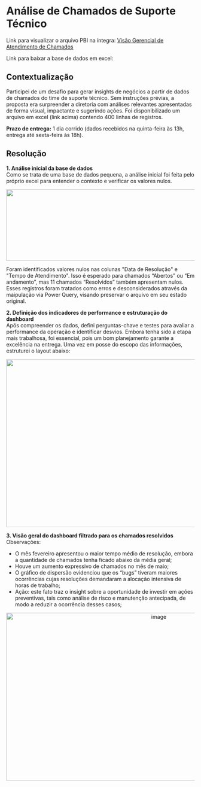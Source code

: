 # Análise de Chamados de Suporte Técnico

Link para visualizar o arquivo PBI na íntegra: [Visão Gerencial de Atendimento de Chamados](https://app.powerbi.com/view?r=eyJrIjoiNThhNDMxYTMtOTEwZS00OGZkLThhMjgtZjk4ZWM3N2NhMjMwIiwidCI6ImFiNTNkNTJlLWRmNDctNDlmOS04OTYwLThhMmQzMjBkMGM4ZCJ9)  

Link para baixar a base de dados em excel: 

## Contextualização
Participei de um desafio para gerar insights de negócios a partir de dados de chamados do time de suporte técnico. Sem instruções prévias, a proposta era surpreender a diretoria com análises 
relevantes apresentadas de forma visual, impactante e sugerindo ações. Foi disponibilizado um arquivo em excel (link acima) contendo 400 linhas de registros.

**Prazo de entrega:** 1 dia corrido (dados recebidos na quinta-feira às 13h, entrega até sexta-feira às 18h).


## Resolução

**1. Análise inicial da base de dados**  
   Como se trata de uma base de dados pequena, a análise inicial foi feita pelo próprio excel para entender o contexto e verificar os valores nulos.   

   <p align="center">
    <img src="https://github.com/user-attachments/assets/82dbcb64-7f73-4095-a25c-e0db813ac4b2" width="800" height="191" />
   </p>   

   Foram identificados valores nulos nas colunas "Data de Resolução" e "Tempo de Atendimento". Isso é esperado para chamados “Abertos” ou “Em andamento”, mas 11 chamados “Resolvidos” também
   apresentam nulos. Esses registros foram tratados como erros e desconsiderados através da maipulação via Power Query, visando preservar o arquivo em seu estado original.

**2. Definição dos indicadores de performance e estruturação do dashboard**   
   Após compreender os dados, defini perguntas-chave e testes para avaliar a performance da operação e identificar desvios. Embora tenha sido a etapa mais trabalhosa, foi essencial, pois um bom planejamento garante a excelência na entrega. Uma 
   vez em posse do escopo das informações, estruturei o layout abaixo:
   
   <p align="center">
   <img src="https://github.com/user-attachments/assets/e216717d-ba68-4a18-a904-84ef160d3d85" width="800" height="449"/>
   </p>   

**3. Visão geral do dashboard filtrado para os chamados resolvidos**
   Observações:   
   - O mês fevereiro apresentou o maior tempo médio de resolução, embora a quantidade de chamados tenha ficado abaixo da média geral;
   - Houve 	um aumento expressivo de chamados no mês de maio;
   - O gráfico de dispersão evidenciou que os “bugs” tiveram maiores ocorrências cujas resoluções demandaram a alocação intensiva de horas de trabalho;
   - Ação: este fato traz o insight sobre a oportunidade de investir em ações preventivas, tais como análise de risco e manutenção antecipada, de modo a reduzir a ocorrência desses casos;





<p align="center">
<img src="https://github.com/user-attachments/assets/c91674dc-0256-4f3b-b189-941cf0af2e6b" width="800" height="449" alt="image" />
</p>  
